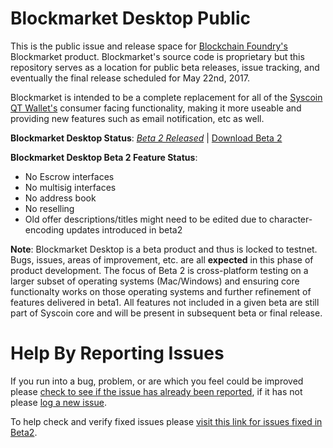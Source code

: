 # Blockmarket Desktop Public

This is the public issue and release space for [Blockchain Foundry's](http://blockchainfoundry.co) Blockmarket product. Blockmarket's source code is proprietary but this repository serves as a location for public beta releases, issue tracking, and eventually the final release scheduled for May 22nd, 2017. 

Blockmarket is intended to be a complete replacement for all of the [Syscoin QT Wallet's](http://syscoin.org) consumer facing functionality, making it more useable and providing new features such as email notification, etc as well.

**Blockmarket Desktop Status**: *[Beta 2 Released](https://medium.com/@BlockchainFoundry/blockmarket-desktop-beta-2-31656060e6e7)* | [Download Beta 2](https://github.com/syscoin/blockmarket-desktop-public/releases/tag/1.0.0-beta2)

**Blockmarket Desktop Beta 2 Feature Status**: 
* No Escrow interfaces
* No multisig interfaces
* No address book
* No reselling
* Old offer descriptions/titles might need to be edited due to character-encoding updates introduced in beta2

**Note**: Blockmarket Desktop is a beta product and thus is locked to testnet. Bugs, issues, areas of improvement, etc. are all **expected** in this phase of product development. The focus of Beta 2 is cross-platform testing on a larger subset of operating systems (Mac/Windows) and ensuring core functionalty works on those operating systems and further refinement of features delivered in beta1. All features not included in a given beta are still part of Syscoin core and will be present in subsequent beta or final release.

# Help By Reporting Issues
If you run into a bug, problem, or are which you feel could be improved please [check to see if the issue has already been reported](https://github.com/syscoin/blockmarket-desktop-public/issues), if it has not please [log a new issue](https://github.com/syscoin/blockmarket-desktop-public/issues/new). 

To help check and verify fixed issues please [visit this link for issues fixed in Beta2](https://github.com/syscoin/blockmarket-desktop-public/issues?q=is%3Aissue+is%3Aopen+label%3A%22retest+in+beta2%22).
